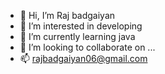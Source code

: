 - 👋 Hi, I’m Raj badgaiyan
- 👀 I’m interested in developing
- 🌱 I’m currently learning java
- 💞️ I’m looking to collaborate on ...
- 📫  rajbadgaiyan06@gmail.com

<!---
RajB02/RajB02 is a ✨ special ✨ repository because its `README.md` (this file) appears on your GitHub profile.
You can click the Preview link to take a look at your changes.
--->
